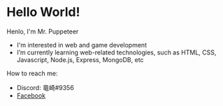 # Hello World!

Henlo, I'm Mr. Puppeteer

- I'm interested in web and game development
- I’m currently learning web-related technologies, such as HTML, CSS, Javascript, Node.js, Express, MongoDB, etc

How to reach me:
- Discord: 竜崎#9356
- [Facebook](https://facebook.com/Ryu9356)

<!---
MrPuppeteer/MrPuppeteer is a ✨ special ✨ repository because its `README.md` (this file) appears on your GitHub profile.
You can click the Preview link to take a look at your changes.
--->
